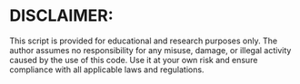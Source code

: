 # DISCLAIMER:
This script is provided for educational and research purposes only. The author assumes no responsibility for any misuse, damage, or illegal activity caused by the use of this code. Use it at your own risk and ensure compliance with all applicable laws and regulations.
